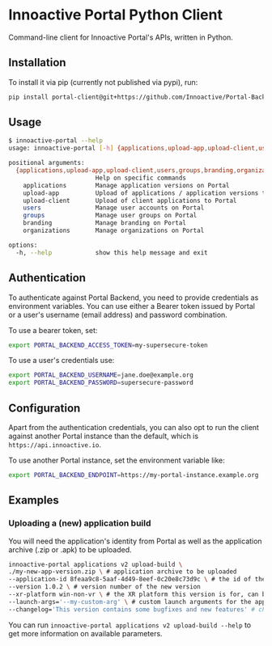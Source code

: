 # Innoactive Portal Python Client

Command-line client for Innoactive Portal's APIs, written in Python.

## Installation

To install it via pip (currently not published via pypi), run:

```sh
pip install portal-client@git+https://github.com/Innoactive/Portal-Backend-Python-Client.git@main
```

## Usage

```bash
$ innoactive-portal --help
usage: innoactive-portal [-h] {applications,upload-app,upload-client,users,groups,branding,organizations} ...

positional arguments:
  {applications,upload-app,upload-client,users,groups,branding,organizations}
                        Help on specific commands
    applications        Manage application versions on Portal
    upload-app          Upload of applications / application versions to Portal
    upload-client       Upload of client applications to Portal
    users               Manage user accounts on Portal
    groups              Manage user groups on Portal
    branding            Manage branding on Portal
    organizations       Manage organizations on Portal

options:
  -h, --help            show this help message and exit
```

## Authentication

To authenticate against Portal Backend, you need to provide credentials as environment variables. You can use either a Bearer token issued by Portal or a user's username (email address) and password combination.

To use a bearer token, set:

```sh
export PORTAL_BACKEND_ACCESS_TOKEN=my-supersecure-token
```

To use a user's credentials use:

```sh
export PORTAL_BACKEND_USERNAME=jane.doe@example.org
export PORTAL_BACKEND_PASSWORD=supersecure-password
```

## Configuration

Apart from the authentication credentials, you can also opt to run the client against another Portal instance than the default, which is `https://api.innoactive.io`.

To use another Portal instance, set the environment variable like:

```sh
export PORTAL_BACKEND_ENDPOINT=https://my-portal-instance.example.org
```

## Examples

### Uploading a (new) application build

You will need the application's identity from Portal as well as the application archive (.zip or .apk) to be uploaded.

```sh
innoactive-portal applications v2 upload-build \
./my-new-app-version.zip \ # application archive to be uploaded
--application-id 8feaa9c8-5aaf-4d49-8eef-0c20e8c73d9c \ # the id of the application this version belongs to
--version 1.0.2 \ # version number of the new version
--xr-platform win-non-vr \ # the XR platform this version is for, can be specified multiple times for multiple platforms
--launch-args='--my-custom-arg' \ # custom launch arguments for the application
--changelog='This version contains some bugfixes and new features' # changelog for the new version
```

You can run `innoactive-portal applications v2 upload-build --help` to get more information on available parameters.
